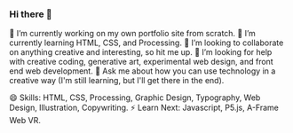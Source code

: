 ### Hi there 👋

<!--
**rozina-aamir/rozina-aamir** is a ✨ _special_ ✨ repository because its `README.md` (this file) appears on your GitHub profile. -->

🔭 I’m currently working on my own portfolio site from scratch.
🌱 I’m currently learning HTML, CSS, and Processing.
👯 I’m looking to collaborate on anything creative and interesting, so hit me up.
🤔 I’m looking for help with creative coding, generative art, experimental web design, and front end web development.
💬 Ask me about how you can use technology in a creative way (I'm still learning, but I'll get there in the end).
<!-- - 📫 How to reach me: -->
😄 Skills: HTML, CSS, Processing, Graphic Design, Typography, Web Design, Illustration, Copywriting.
⚡ Learn Next: Javascript, P5.js, A-Frame Web VR.
